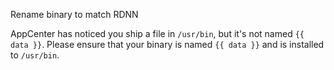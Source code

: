 Rename binary to match RDNN

AppCenter has noticed you ship a file in `/usr/bin`, but it's not named
`{{ data }}`. Please ensure that your binary is named `{{ data }}`
and is installed to `/usr/bin`.
